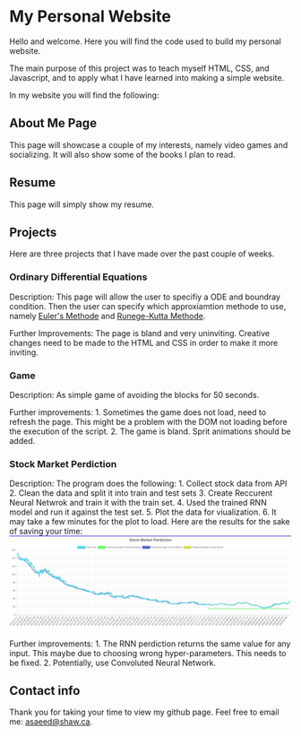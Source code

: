 # My Personal Website #

Hello and welcome. Here you will find the code used to build my personal website. 

The main purpose of this project was to teach myself HTML, CSS, and Javascript, and to apply what I have learned into making a simple website. 

In my website you will find the following:

## About Me Page ##

This page will showcase a couple of my interests, namely video games and socializing. It will also show some of the books I plan to read.

## Resume ##

This page will simply show my resume. 

## Projects ##

Here are three projects that I have made over the past couple of weeks.

### Ordinary Differential Equations ###

Description: This page will allow the user to specifiy a ODE and boundray condition. Then the user can specify which approxiamtion methode to use, namely [Euler's Methode](https://en.wikipedia.org/wiki/Euler_method) and [Runege-Kutta Methode](https://en.wikipedia.org/wiki/Runge%E2%80%93Kutta_methods).

Further Improvements: The page is bland and very uninviting. Creative changes need to be made to the HTML and CSS in order to make it more inviting.

### Game ###

Description: As simple game of avoiding the blocks for 50 seconds.

Further improvements: 
    1. Sometimes the game does not load, need to refresh the page. This might be a problem with the DOM not loading before the execution of the script.
    2. The game is bland. Sprit animations should be added.

### Stock Market Perdiction ###

Description: The program does the following:
    1. Collect stock data from API
    2. Clean the data and split it into train and test sets
    3. Create Reccurent Neural Netwrok and train it with the train set.
    4. Used the trained RNN model and run it against the test set.
    5. Plot the data for viualization.
    6. It may take a few minutes for the plot to load. Here are the results for the sake of saving your time: ![](img\stock_market_perdiction.JPG)

Further improvements:
    1. The RNN perdiction returns the same value for any input.
       This maybe due to choosing wrong hyper-parameters. This needs to be fixed.
    2. Potentially, use Convoluted Neural Network.

## Contact info

Thank you for taking your time to view my github page.
Feel free to email me: asaeed@shaw.ca.